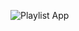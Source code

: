 ![Playlist App](https://github.com/tayloracox/music-playlist/blob/master/src/images/Mockup.jpgg "Mockup for Playlist App")
